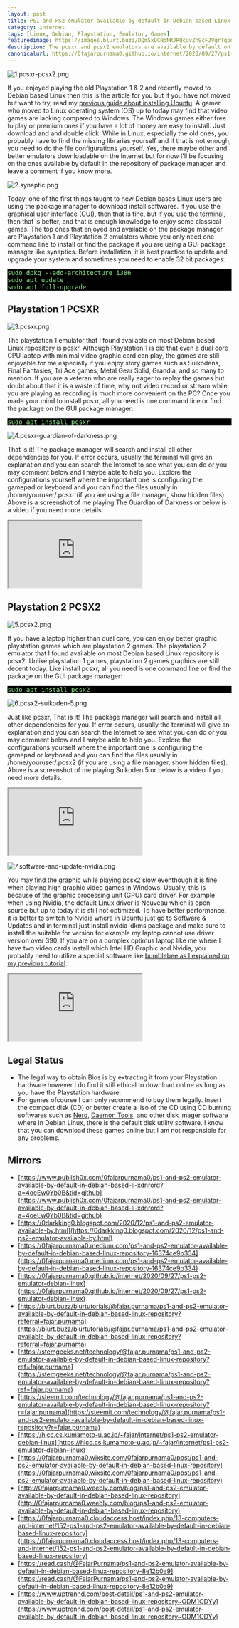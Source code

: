 ```yaml
---
layout: post
title: PS1 and PS2 emulator available by default in Debian based Linux repository
category: internet
tags: [Linux, Debian, Playstation, Emulator, Games]
featuredimage: https://images.blurt.buzz/DQmSxQCNoNRJRQcUvZn9cFJVqrTqpd3twKsXdejMRfrnvE5/1.pcsxr-pcsx2.png
description: The pcsxr and pcsx2 emulators are available by default on Debian repository where you only need one command line to install.
canonicalurl: https://0fajarpurnama0.github.io/internet/2020/09/27/ps1-ps2-emulator-debian-linux
---
```

![1.pcsxr-pcsx2.png](https://images.blurt.buzz/DQmSxQCNoNRJRQcUvZn9cFJVqrTqpd3twKsXdejMRfrnvE5/1.pcsxr-pcsx2.png)

If you enjoyed playing the old Playstation 1 & 2 and recently moved to Debian based Linux then this is the article for you but if you have not moved but want to try, read my [previous guide about installing Ubuntu](https://0fajarpurnama0.github.io/internet/2020/10/01/trying-installing-linux-ubuntu-guide). A gamer who moved to Linux operating system (OS) up to today may find that video games are lacking compared to Windows. The Windows games either free to play or premium ones if you have a lot of money are easy to install. Just download and and double click. While in Linux, especially the old ones, you probably have to find the missing libraries yourself and if that is not enough, you need to do the file configurations yourself. Yes, there maybe other and better emulators downloadable on the Internet but for now I'll be focusing on the ones available by default in the repository of package manager and leave a comment if you know more.

![2.synaptic.png](https://images.blurt.buzz/DQmPmuFxjxFYiQRSC6NnfYNvbn1EKmk1e23JwnxeaNPXVe7/2.synaptic.png)

Today, one of the first things taught to new Debian bases Linux users are using the package manager to download install softwares. If you use the graphical user interface (GUI), then that is fine, but if you use the terminal, then that is better, and that is enough knowledge to enjoy some classical games. The top ones that enjoyed and available on the package manager are Playstation 1 and Playstation 2 emulators where you only need one command line to install or find the package if you are using a GUI package manager like synaptics. Before installation, it is best practice to update and upgrade your system and sometimes you need to enable 32 bit packages:

<pre style="background-color:black; color:lightgreen">
sudo dpkg --add-architecture i386
sudo apt update
sudo apt full-upgrade
</pre>

## Playstation 1 PCSXR

![3.pcsxr.png](https://images.blurt.buzz/DQmR236M6Am7ybbcNXWyDa9r1QJYoaF3aeTsK3kKMhhXwtZ/3.pcsxr.png)

The playstation 1 emulator that I found available on most Debian based Linux repository is pcsxr. Although Playstation 1 is old that even a dual core CPU laptop with minimal video graphic card can play, the games are still enjoyable for me especially if you enjoy story games such as Suikodens, Final Fantasies, Tri Ace games, Metal Gear Solid, Grandia, and so many to mention. If you are a veteran who are really eager to replay the games but doubt about that it is a waste of time, why not video record or stream while you are playing as recording is much more convenient on the PC? Once you made your mind to install pcsxr, all you need is one command line or find the package on the GUI package manager:

<pre style="background-color:black; color:lightgreen">
sudo apt install pcsxr
</pre>

![4.pcsxr-guardian-of-darkness.png](https://images.blurt.buzz/DQmW4qDxhPnJqvYwswmzip9gyKvDrNG5kBCPvKbATk3Ai8v/4.pcsxr-guardian-of-darkness.png)

That is it! The package manager will search and install all other dependencies for you. If error occurs, usually the terminal will give an explanation and you can search the Internet to see what you can do or you may comment below and I maybe able to help you. Explore the configurations yourself where the important one is configuring the gamepad or keyboard and you can find the files usually in /home/youruser/.pcsxr (if you are using a file manager, show hidden files). Above is a screenshot of me playing The Guardian of Darkness or below is a video if you need more details.

<div class="video-container"><iframe src="https://lbry.tv/$/embed/pcsxr-kali-linux-ps1-emulator/495acc618a94a8f8c14b7f4807a9609f87449165?r=AYXLsfEFsfoMvCaNb1oqazk3N6DdBsG3" allowfullscreen=""></iframe></div>

## Playstation 2 PCSX2

![5.pcsx2.png](https://images.blurt.buzz/DQmaWmigHdQhHZ8Vqc2bGEjReSxaR7WWwbiVieLqgrXLY6u/5.pcsx2.png)

If you have a laptop higher than dual core, you can enjoy better graphic playstation games which are playstation 2 games. The playstation 2 emulator that I found available on most Debian based Linux repository is pcsx2\. Unlike playstation 1 games, playstation 2 games graphics are still decent today. Like install pcsxr, all you need is one command line or find the package on the GUI package manager:

<pre style="background-color:black; color:lightgreen">
sudo apt install pcsx2
</pre>

![6.pcsx2-suikoden-5.png](https://images.blurt.buzz/DQmQT2eAUs2biHGjKyrYe4AHe3KXR21DV1A2AN9SXgLirQt/6.pcsx2-suikoden-5.png)

Just like pcsxr, That is it! The package manager will search and install all other dependencies for you. If error occurs, usually the terminal will give an explanation and you can search the Internet to see what you can do or you may comment below and I maybe able to help you. Explore the configurations yourself where the important one is configuring the gamepad or keyboard and you can find the files usually in /home/youruser/.pcsx2 (if you are using a file manager, show hidden files). Above is a screenshot of me playing Suikoden 5 or below is a video if you need more details.

<div class="video-container"><iframe src="https://lbry.tv/$/embed/pcsx2-kali-linux-ps2-emulator/ebe15f479fb2b25e5f1ab092081935ef9cf81fca?r=AYXLsfEFsfoMvCaNb1oqazk3N6DdBsG3" allowfullscreen=""></iframe></div>

![7.software-and-update-nvidia.png](https://images.blurt.buzz/DQmRvyb4zjKMcB2vw1QA5wMbMp2Lz3j2ADhB8gUERgo6YP9/7.software-and-update-nvidia.png)

You may find the graphic while playing pcsx2 slow eventhough it is fine when playing high graphic video games in Windows. Usually, this is because of the graphic processing unit (GPU) card driver. For example when using Nvidia, the default Linux driver is Nouveau which is open source but up to today it is still not optimized. To have better performance, it is better to switch to Nvidia where in Ubuntu just go to Software & Updates and in terminal just install nvidia-dkms package and make sure to install the suitable for version for example my laptop cannot use driver version over 390\. If you are on a complex optimus laptop like me where I have two video cards install which Intel HD Graphic and Nvidia, you probably need to utilize a special software like [bumblebee as I explained on my previous tutorial](https://0fajarpurnama0.github.io/internet/2020/10/12/nvidia-cuda-optimus-laptop-linux).

<div class="video-container"><iframe src="https://lbry.tv/$/embed/2-switch-to-nvidia-and-update-ubuntu/bf97397ceccd2092cd5214613606ade0c334273d?r=AYXLsfEFsfoMvCaNb1oqazk3N6DdBsG3" allowfullscreen=""></iframe></div>

## Legal Status

*   The legal way to obtain Bios is by extracting it from your Playstation hardware however I do find it still ethical to download online as long as you have the Playstation hardware.
*   For games ofcourse I can only recommend to buy them legally. Insert the compact disk (CD) or better create a .iso of the CD using CD burning softwares such as [Nero](https://www.nero.com/), [Daemon Tools](https://www.daemon-tools.cc/), and other disk imager software where in Debian Linux, there is the default disk utility software. I know that you can download these games online but I am not responsible for any problems.

## Mirrors

*   [https://www.publish0x.com/0fajarpurnama0/ps1-and-ps2-emulator-available-by-default-in-debian-based-li-xdnrord?a=4oeEw0Yb0B&tid=github](https://www.publish0x.com/0fajarpurnama0/ps1-and-ps2-emulator-available-by-default-in-debian-based-li-xdnrord?a=4oeEw0Yb0B&tid=github)
*   [https://0darkking0.blogspot.com/2020/12/ps1-and-ps2-emulator-available-by.html](https://0darkking0.blogspot.com/2020/12/ps1-and-ps2-emulator-available-by.html)
*   [https://0fajarpurnama0.medium.com/ps1-and-ps2-emulator-available-by-default-in-debian-based-linux-repository-16374ce9b334](https://0fajarpurnama0.medium.com/ps1-and-ps2-emulator-available-by-default-in-debian-based-linux-repository-16374ce9b334)
*   [https://0fajarpurnama0.github.io/internet/2020/09/27/ps1-ps2-emulator-debian-linux](https://0fajarpurnama0.github.io/internet/2020/09/27/ps1-ps2-emulator-debian-linux)
*   [https://blurt.buzz/blurtutorials/@fajar.purnama/ps1-and-ps2-emulator-available-by-default-in-debian-based-linux-repository?referral=fajar.purnama](https://blurt.buzz/blurtutorials/@fajar.purnama/ps1-and-ps2-emulator-available-by-default-in-debian-based-linux-repository?referral=fajar.purnama)
*   [https://stemgeeks.net/technology/@fajar.purnama/ps1-and-ps2-emulator-available-by-default-in-debian-based-linux-repository?ref=fajar.purnama](https://stemgeeks.net/technology/@fajar.purnama/ps1-and-ps2-emulator-available-by-default-in-debian-based-linux-repository?ref=fajar.purnama)
*   [https://steemit.com/technology/@fajar.purnama/ps1-and-ps2-emulator-available-by-default-in-debian-based-linux-repository?r=fajar.purnama](https://steemit.com/technology/@fajar.purnama/ps1-and-ps2-emulator-available-by-default-in-debian-based-linux-repository?r=fajar.purnama)
*   [https://hicc.cs.kumamoto-u.ac.jp/~fajar/internet/ps1-ps2-emulator-debian-linux](https://hicc.cs.kumamoto-u.ac.jp/~fajar/internet/ps1-ps2-emulator-debian-linux)
*   [https://0fajarpurnama0.wixsite.com/0fajarpurnama0/post/ps1-and-ps2-emulator-available-by-default-in-debian-based-linux-repository](https://0fajarpurnama0.wixsite.com/0fajarpurnama0/post/ps1-and-ps2-emulator-available-by-default-in-debian-based-linux-repository)
*   [http://0fajarpurnama0.weebly.com/blog/ps1-and-ps2-emulator-available-by-default-in-debian-based-linux-repository](http://0fajarpurnama0.weebly.com/blog/ps1-and-ps2-emulator-available-by-default-in-debian-based-linux-repository)
*   [https://0fajarpurnama0.cloudaccess.host/index.php/13-computers-and-internet/152-ps1-and-ps2-emulator-available-by-default-in-debian-based-linux-repository](https://0fajarpurnama0.cloudaccess.host/index.php/13-computers-and-internet/152-ps1-and-ps2-emulator-available-by-default-in-debian-based-linux-repository)
*   [https://read.cash/@FajarPurnama/ps1-and-ps2-emulator-available-by-default-in-debian-based-linux-repository-8e12b0a9](https://read.cash/@FajarPurnama/ps1-and-ps2-emulator-available-by-default-in-debian-based-linux-repository-8e12b0a9)
*   [https://www.uptrennd.com/post-detail/ps1-and-ps2-emulator-available-by-default-in-debian-based-linux-repository~ODM1ODYy](https://www.uptrennd.com/post-detail/ps1-and-ps2-emulator-available-by-default-in-debian-based-linux-repository~ODM1ODYy)
